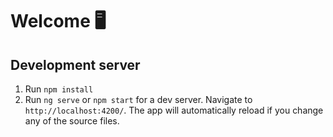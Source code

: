 # Welcome 🖥️ 

## Development server

1. Run `npm install` 
2. Run `ng serve` or `npm start` for a dev server. Navigate to `http://localhost:4200/`. The app will automatically reload if you change any of the source files.



